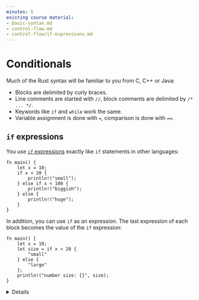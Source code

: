 ```yaml
---
minutes: 5
existing course material:
- basic-syntax.md
- control-flow.md
- control-flow/if-expressions.md
---
```


# Conditionals

Much of the Rust syntax will be familiar to you from C, C++ or Java:

* Blocks are delimited by curly braces.
* Line comments are started with `//`, block comments are delimited by `/* ...
  */`.
* Keywords like `if` and `while` work the same.
* Variable assignment is done with `=`, comparison is done with `==`.

## `if` expressions

You use [`if`
expressions](https://doc.rust-lang.org/reference/expressions/if-expr.html#if-expressions)
exactly like `if` statements in other languages:

```rust,editable
fn main() {
    let x = 10;
    if x < 20 {
        println!("small");
    } else if x < 100 {
        println!("biggish");
    } else {
        println!("huge");
    }
}
```

In addition, you can use `if` as an expression. The last expression of each
block becomes the value of the `if` expression:


```rust,editable
fn main() {
    let x = 10;
    let size = if x < 20 {
        "small"
    } else {
        "large"
    };
    println!("number size: {}", size);
}
```

<details>

Because `if` is an expression and must have a particular type, both of its branch blocks must have the same type. Show what happens if you add `;` after `"small"` in the second example.

When `if` is used in an expression, the expression must have a `;` to separate
it from the next statement. Remove the `;` before `println!` to see the compiler
error.

</details>
